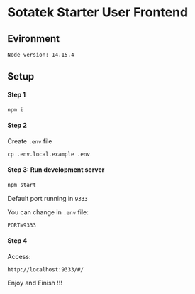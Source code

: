 # Sotatek Starter User Frontend 

## Evironment
```
Node version: 14.15.4
```


## Setup

#### Step 1
```
npm i
```


#### Step 2
Create ``.env`` file
```
cp .env.local.example .env
```




#### Step 3: Run development server
```js
npm start
```

Default port running in ``9333``

You can change in ``.env`` file:
```
PORT=9333
```


#### Step 4

Access:
```
http://localhost:9333/#/
```

Enjoy and Finish !!!







